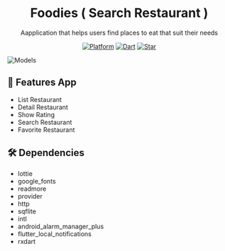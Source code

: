 <h1 align="center">
  Foodies ( Search Restaurant )
</h1>
<p align="center">
 Aapplication that helps users find places to eat that suit their needs
</p>
<p align="center">
  <a href="https://flutter.dev/"><img alt="Platform" src="https://img.shields.io/badge/platform-Flutter-blue.svg"></a>
  <a href="https://dart.dev/"><img alt="Dart" src="https://img.shields.io/badge/dart-3.0.0-blue.svg"></a>
  <a href="https://github.com/Ryanprw/Wisata/"><img alt="Star" src="https://img.shields.io/github/stars/Ryanprw/Foodies"></a>
</p>


![Models](https://github.com/Ryanprw/Foodies_Restaurant/assets/54059328/9b2f1193-086b-4c45-a6f0-da59e7423972)






## :tada: Features App
- List Restaurant
- Detail Restaurant
- Show Rating 
- Search Restaurant
- Favorite Restaurant

## :hammer_and_wrench: Dependencies
- lottie
- google_fonts
- readmore
- provider 
- http 
- sqflite
- intl
- android_alarm_manager_plus
- flutter_local_notifications
- rxdart

